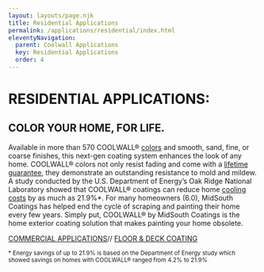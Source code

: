 ```yaml
---
layout: layouts/page.njk
title: Residential Applications
permalink: /applications/residential/index.html
eleventyNavigation:
  parent: Coolwall Applications
  key: Residential Applications
  order: 4
---
```


# RESIDENTIAL APPLICATIONS:

## COLOR YOUR HOME, FOR LIFE.

Available in more than 570 COOLWALL&reg; [colors](/colorchart) and smooth, sand, fine, or coarse finishes, this next-gen coating system enhances the look of any home. COOLWALL&reg; colors not only resist fading and come with a [lifetime guarantee](/difference/guarantee), they demonstrate an outstanding resistance to mold and mildew. A study conducted by the U.S. Department of Energy’s Oak Ridge National Laboratory showed that COOLWALL&reg; coatings can reduce home [cooling costs](difference/energysavings) by as much as 21.9%*. For many homeowners (6.0), MidSouth Coatings has helped end the cycle of scraping and painting their home every few years.  Simply put, COOLWALL® by MidSouth Coatings is the home exterior coating solution that makes painting your home obsolete.

[COMMERCIAL APPLICATIONS](applications/commercial)// [FLOOR & DECK COATING](applications/flooranddeck)

<small>* Energy savings of up to 21.9% is based on the Department of Energy study which showed savings on homes with COOLWALL® ranged from 4.2% to 21.9%</small>